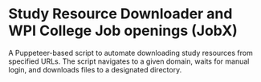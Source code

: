 #  Study Resource Downloader and WPI College Job openings (JobX)
A Puppeteer-based script to automate downloading study resources from specified URLs. The script navigates to a given domain, waits for manual login, and downloads files to a designated directory.

